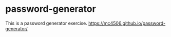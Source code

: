 # password-generator
This is a password generator exercise. 
https://mc4506.github.io/password-generator/